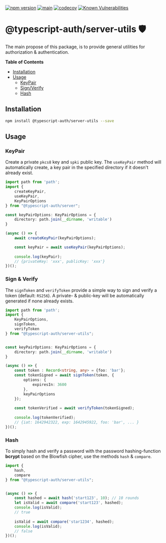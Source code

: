 [![npm version](https://badge.fury.io/js/@typescript-auth%2Fserver-utils.svg)](https://badge.fury.io/js/@typescript-auth%2Fserver-utils)
[![main](https://github.com/Tada5hi/typescript-auth/actions/workflows/main.yml/badge.svg)](https://github.com/Tada5hi/typescript-auth/actions/workflows/main.yml)
[![codecov](https://codecov.io/gh/Tada5hi/typescript-auth/branch/master/graph/badge.svg?token=FHE347R1NW)](https://codecov.io/gh/Tada5hi/typescript-auth)
[![Known Vulnerabilities](https://snyk.io/test/github/Tada5hi/typescript-auth/badge.svg)](https://snyk.io/test/github/Tada5hi/typescript-auth)

# @typescript-auth/server-utils 🛡
The main propose of this package, is to provide general utilities for authorization & authentication.

**Table of Contents**

- [Installation](#installation)
- [Usage](#usage)
  - [KeyPair](#keypair)
  - [Sign/Verify](#sign--verify)
  - [Hash](#hash)

## Installation

```bash
npm install @typescript-auth/server-utils --save
```

## Usage

### KeyPair

Create a private `pkcs8` key and `spki` public key.
The `useKeyPair` method will automatically create, a key pair in the specified directory if it
doesn't already exist.

```typescript
import path from 'path';
import {
    createKeyPair,
    useKeyPair,
    KeyPairOptions
} from "@typescript-auth/server";

const keyPairOptions: KeyPairOptions = {
    directory: path.join(__dirname, 'writable')
}

(async () => {
    await createKeyPair(keyPairOptions);

    const keyPair = await useKeyPair(keyPairOptions);
    
    console.log(keyPair);
    // {privateKey: 'xxx', publicKey: 'xxx'}
})();
```

### Sign & Verify

The `signToken` and `verifyToken` provide a simple way to sign and verify a token (default: `RS256`). 
A private- & public-key will be automatically generated if none already exists. 

```typescript
import path from 'path';
import {
    KeyPairOptions,
    signToken,
    verifyToken
} from "@typescript-auth/server-utils";


const keyPairOptions: KeyPairOptions = {
    directory: path.join(__dirname, 'writable')
}

(async () => {
    const token : Record<string, any> = {foo: 'bar'};
    const tokenSigned = await signToken(token, {
        options: {
            expiresIn: 3600
        },
        keyPairOptions
    });
    
    const tokenVerified = await verifyToken(tokenSigned);
    
    console.log(tokenVerified);
    // {iat: 1642942322, exp: 1642945922, foo: 'bar', ... }
})();
```

### Hash

To simply hash and verify a password with the password hashing-function **bcrypt** based on the Blowfish cipher,
use the methods `hash` & `compare`.

```typescript
import {
    hash,
    compare
} from "@typescript-auth/server-utils";


(async () => {
    const hashed = await hash('start123', 10); // 10 rounds
    let isValid = await compare('start123', hashed);
    console.log(isValid);
    // true
    
    isValid = await compare('star1234', hashed);
    console.log(isValid);
    // false
})();
```
